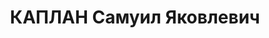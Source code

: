 ---
title: КАПЛАН Самуил Яковлевич
description: "1899, Запорізька обл., к. Пролетарська Новозлатопільського р-ну, єврей,\
  \ член ВКП(б), освіта середня, прож.: м. Луганськ, редактор газети «Ворошиловградская\
  \ правда» \n  Військовою колегією Верховного суду СРСР 2 грудня 1937 р. засуджений\
  \ до розстрілу. Вирок виконано 3 грудня 1937 року. \n  Реабілітований у 1957 р."
---